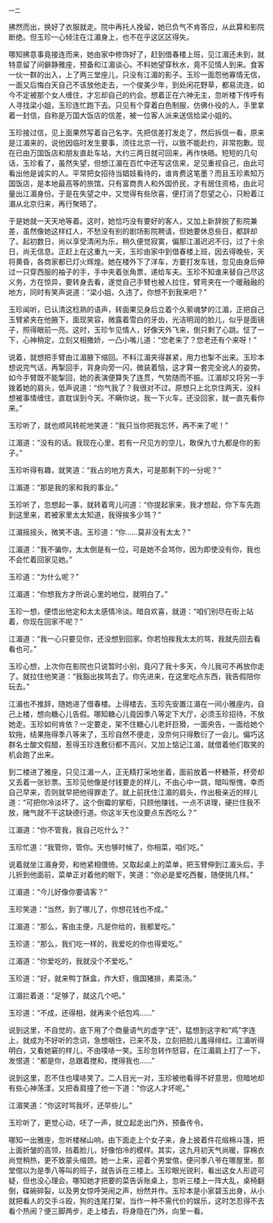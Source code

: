     一二 

   拂然而出，换好了衣服就走。院中再托人挽留，她已负气不肯答应，从此算和影院断绝。但玉珍一心倾注在江湄身上，也不在乎这区区得失。

   哪知拂意事竟接连而来，她由家中修饰好了，赶到借春楼上班，见江湄还未到，就特意留了间僻静雅座，预备和江湄谈心。不料她望穿秋水，竟不见情人到来。食客一伙一群的出入，上了两三堂座儿，只没有江湄的影子。玉珍一面怨他寡情无信，一面又后悔白天自己不该放他走去，一个俊美少年，到处闲花野草，都易流连，如今不定被那个女人缠住，才忘却自己的约会。想着正在六神无主，忽听楼下传呼有人寻找梁小姐，玉珍连忙跑下去。只见有个穿着白色制服，仿佛仆役的人，手里拿着一封信，自称是万国大饭店的信差，被一位客人派来送信给梁小姐的。

   玉珍接过信，见上面果然写着自己名字。先把信差打发走了，然后拆信一看，原来是江湄来的，说他因临时发生要事，须往北京一行，以致不能赴约，非常抱歉。现在已由万国饭店和朋友直赴车站，大约三两日就可回来，再作快晤。短短的几句话，玉珍看了，虽然失望，但想江湄在百忙中还写这信来，足见重视自己，由此可看出他是诚实的人。平常把女招待当娼妓看待的，谁肯费这笔墨？而且玉珍素知万国饭店，是本地最高等的旅馆，只有富商贵人和外国侨民，才有居住资格，由此可量出江湄身份。于是在失望之中，又觉得有些欣喜，便打消了怨望之心，只盼着江湄从北京归来，再行聚晤了。

   于是她就一天天地等着。这时，她恰巧没有要好的客人，又加上新辞脱了影院兼差，虽然像她这样红人，不愁没有别的剧场影院聘请，但她要休息些日，都辞却了。起初数日，尚以享受清闲为乐，稍久便觉寂寞，偏那江湄迟迟不归，过了十余日，尚无信息。正赶上在这重九一天，玉珍由家中到借春楼上班，因去得晚些，天将黄昏，各商家都已灯火辉煌。她在楼外下了洋车，方要打发车钱，忽见由身后伸过一只穿西服的袖子的手，手中夹着张角票，递给车夫。玉珍不知谁来替自己尽这义务，方在惊异，要转身去看，遂觉自己手臂也被人拉住，臂弯夹在一个暖融融的地方，同时有笑声说道：“梁小姐，久违了。你想不到我来吧？”

   玉珍闻听，已认清这稔熟的语声，转面果见身后立着个久萦魂梦的江湄，正把自己玉臂紧夹在他腋下，面现笑容，微露着雪白的牙齿，光洁明润的脸儿，似乎是面镜子，照得眼前一亮。这时，玉珍乍见情人，好像天外飞来，倒只剩了心跳。怔了一下，心神稍定，立刻又相撒娇，一凸小嘴儿道：“您老来了？您老还有个来呀！”

   说着，就想把手臂由江湄腋下缩回。不料江湄夹得甚紧，用力也掣不出来。玉珍本想说完气话，再掣回手，背身向旁一闪，微装着恼，这才算一套完全讹人的姿势。如今手臂既不能掣回，她的表演便算失了连贯，气势随而不振。江湄却又将另一手拨着她的肩头，低声说道：“你气我了？我很对不过。原想只上北京住两天，没料想被事情缠住，直耽误到今天。不瞒你说，我一下火车，还没回家，就一直先看你来。”

   玉珍听了，就也顺风转舵地笑道：“我只当你把我忘怀，再不来了呢！”

   江湄道：“没有的话。我现在心里，若有一尺见方的空儿，敢保九寸九都是你的影子。”

   玉珍听得有趣，就笑道：“我占的地方真大，可是那剩下的一分呢？”

   江湄道：“那是我的家和我的事业。”

   玉珍听了，忽想起一事，就转着弯儿问道：“你提起家来，我才想起，你下车先跑到这里来，若被家里太太知道，我得挨多少骂？”

   江湄摇摇头，微笑不语。玉珍道：“你……莫非没有太太？”

   江湄道：“我不骗你，太太倒是有一位，可是她不会骂你，因为即使没有你，我也不会忙着回家见她。”

   玉珍道：“为什么呢？”

   江湄道：“你想我方才所说心里的地位，就明白了。”

   玉珍一想，便悟出他定和太太感情冷淡。暗自欢喜，就道：“咱们别尽在街上站着，你现在回家不呢？”

   江湄道：“我一心只要见你，还没想到回家。你若怕挨我太太的骂，我就先回去看看也可。”

   玉珍心想，上次你在影院也只说暂时小别，竟闪了我十多天，今儿我可不再放你走了。就拉住他笑道：“我豁出挨骂去了。你先进来，在这里吃点东西，我告假陪你玩去。”

   江湄也不推辞，随她进了借春楼。上得楼去，玉珍先安置江湄在一间小雅座内，自己上楼，想向糖心儿告假。哪知糖心儿竟因季八等定下大厅，必须玉珍招待，不放她走。玉珍如何肯依？一定要走，架不住糖心儿老奸巨猾，一面央告，一面给她个软拖，结果拖得季八等来了，玉珍自然不便走，没奈何只得敷衍了一会儿。偏巧这群名士酸文假醋，惹得玉珍连敷衍都不高兴，又加上惦记江湄，就借着他们取笑的机会跑了出来。

   到二楼进了雅座，只见江湄一人，正无精打采地坐着，面前放着一杯糖茶，杯旁却又丢着一张钞票。玉珍见他像是付钱要走的样儿，不由心中一跳，暗叫惭愧，幸而自己早来，否则就早把他得罪走了。就上前抚住江湄的肩头，作出极亲近的样儿道：“可把你冷淡坏了。这个倒霉的掌柜，只顾他赚钱，一点不讲理，硬拦住我不放，赌气就不干这缺德行道。你这半天也没要点东西吃么？”

   江湄道：“你不管我，我自己吃什么？”

   玉珍忙道：“我管你，管你。天也够时候了，你相菜，咱们吃。”

   说着就坐江湄身旁，和他紧相偎倚。又取起桌上的菜单，把玉臂伸到江湄头后，手儿折到他面前，菜单正对着他的眼下，笑道：“你必是爱吃西餐，随便挑几样。”

   江湄道：“今儿好像你要请客？”

   玉珍笑道：“当然，到了哪儿了，你想花钱也不成。”

   江湄道：“那么，客由主便，凡是你给的，我都爱吃。”

   玉珍道：“那么，我们吃一样的，我爱吃的你也得爱吃。”

   江湄道：“你爱吃的，我就没个不爱吃。”

   玉珍道：“好，就来鸭丁酥盒，炸大虾，俄国猪排，素菜汤。”

   江湄拦着道：“足够了，就这几个吧。”

   玉珍道：“不成，还得相，就再来个纸包鸡……”

   说到这里，不自觉的，底下用了个商量语气的虚字“还”，猛想到这字和“鸡”字连上，就成为不好听的念词，急想咽住，已来不及，立刻把脸儿羞得绯红。江湄听得明白，又看她窘的样儿，不由噗哧一笑。玉珍忽转作怒容，在江湄肩上打了一下，发恨道：“都是你，总跟着搅和，搅得我也……”

   说到这里，忍不住也噗哧笑了。二人目光一对，玉珍被他看得不好意思，但暗地却有些心神荡漾，又把香肩撞了他一下道：“你这人才坏呢。”

   江湄笑道：“你这时骂我坏，还早些儿。”

   玉珍听了，更觉心动，呸了一声，就立起走出门外，预备传令。

   哪知一出雅座，忽听楼梯山响，由下面走上个女子来，身上披着件花缎棉斗篷，把上面折皱的高领，挡着脸儿，好像怕冷的模样。其实，这九月初天气尚暖，穿棉衣尚觉稍热，更不致蒙头缩颈。她一上来，迎着个男堂倌，便问季八爷在哪屋里。那堂倌以为是季八等叫的班子，就告诉在三楼上。玉珍眼光锐利，看出这女人形迹可疑，但也没心理会。哪知她才把要的菜告诉账桌上，忽听三楼上一阵大乱，桌椅翻倒，碟碗碎裂，以及男女惊呼哭闹之声，纷然并作。玉珍本是小家碧玉出身，从小就把看人的交手斗殴，狗的连尾打架，当作一种不需代价的娱乐，这时怎忍得不去看个热闹？便三脚两步，走上楼去，将身隐在门外，向里一看。

